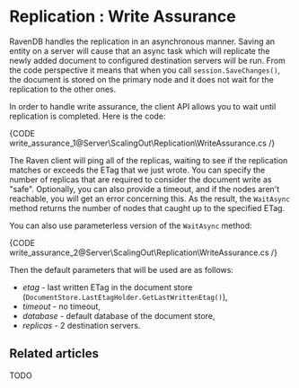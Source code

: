 # Replication : Write Assurance

RavenDB handles the replication in an asynchronous manner. Saving an entity on a server will cause that an async task which will replicate the newly added document to configured destination servers will be run.
From the code perspective it means that when you call `session.SaveChanges()`, the document is stored on the primary node and it does not wait for the replication to the other ones.

In order to handle write assurance, the client API allows you to wait until replication is completed. Here is the code:

{CODE write_assurance_1@Server\ScalingOut\Replication\WriteAssurance.cs /}

The Raven client will ping all of the replicas, waiting to see if the replication matches or exceeds the ETag that we just wrote. 
You can specify the number of replicas that are required to consider the document write as "safe". Optionally, you can also provide a timeout, and if the nodes aren't reachable, 
you will get an error concerning this. As the result, the `WaitAsync` method returns the number of nodes that caught up to the specified ETag.

You can also use parameterless version of the `WaitAsync` method:

{CODE write_assurance_2@Server\ScalingOut\Replication\WriteAssurance.cs /}

Then the default parameters that will be used are as follows:

* *etag* - last written ETag in the document store (`DocumentStore.LastEtagHolder.GetLastWrittenEtag()`),
* *timeout* - no timeout,
* *database* - default database of the document store,
* *replicas* - 2 destination servers.

## Related articles

TODO